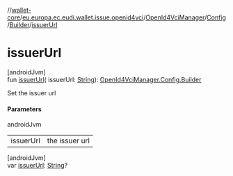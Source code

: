 //[wallet-core](../../../../../index.md)/[eu.europa.ec.eudi.wallet.issue.openid4vci](../../../index.md)/[OpenId4VciManager](../../index.md)/[Config](../index.md)/[Builder](index.md)/[issuerUrl](issuer-url.md)

# issuerUrl

[androidJvm]\
fun [issuerUrl](issuer-url.md)(
issuerUrl: [String](https://kotlinlang.org/api/latest/jvm/stdlib/kotlin/-string/index.html)): [OpenId4VciManager.Config.Builder](index.md)

Set the issuer url

#### Parameters

androidJvm

|           |                |
|-----------|----------------|
| issuerUrl | the issuer url |

[androidJvm]\
var [issuerUrl](issuer-url.md): [String](https://kotlinlang.org/api/latest/jvm/stdlib/kotlin/-string/index.html)?
